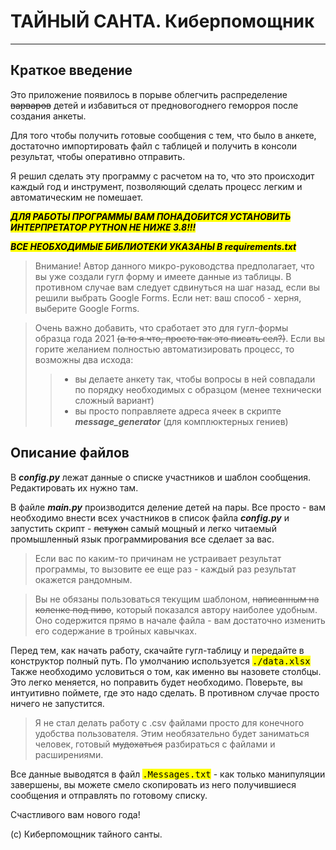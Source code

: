 # <b>ТАЙНЫЙ САНТА. Киберпомощник</b>
***
## Краткое введение

Это приложение появилось в порыве облегчить распределение ~~варваров~~ детей и
избавиться от предновогоднего геморроя после создания анкеты. 

Для того чтобы получить готовые сообщения с тем, что было в анкете, достаточно
импортировать файл с таблицей и получить в консоли результат, чтобы оперативно отправить.

Я решил сделать эту программу с расчетом на то, что это происходит каждый год и инструмент,
позволяющий сделать процесс легким и автоматическим не помешает.

<mark>***ДЛЯ РАБОТЫ ПРОГРАММЫ ВАМ ПОНАДОБИТСЯ УСТАНОВИТЬ ИНТЕРПРЕТАТОР PYTHON НЕ НИЖЕ 3.8!!!*** </mark>

<mark>***ВСЕ НЕОБХОДИМЫЕ БИБЛИОТЕКИ УКАЗАНЫ В  requirements.txt*** </mark>

>Внимание! Автор данного микро-руководства предполагает, что вы уже создали 
> гугл форму и имеете данные из таблицы. В противном случае вам следует 
> сдвинуться на шаг назад, если вы решили выбрать Google Forms. Если нет: ваш
> способ - херня, выберите Google Forms.
 
>Очень важно добавить, что сработает это для гугл-формы образца года 2021 ~~(а то я что, просто так это писать сел?)~~.
Если вы горите желанием полностью автоматизировать процесс, то возможны два исхода: 
>>- вы делаете анкету так, чтобы вопросы в ней совпадали по порядку необходимых с образцом 
(менее технически сложный вариант)
>>- вы просто поправляете адреса ячеек в скрипте ***message_generator*** 
(для комплюктерных гениев)

## Описание файлов
В ***config.py*** лежат данные о списке участников и шаблон сообщения. Редактировать их нужно там.


В файле ***main.py*** производится деление детей на пары. Все просто - вам необходимо внести 
всех участников в список файла ***config.py*** и запустить скрипт - ~~петухон~~ самый мощный
и легко читаемый промышленный язык программирования все сделает за вас.

> Если вас по каким-то причинам не устраивает результат программы, то вызовите ее еще раз -
> каждый раз результат окажется рандомным.


> Вы не обязаны пользоваться текущим шаблоном, ~~написанным на коленке под пиво~~,
> который показался автору наиболее удобным.
> Оно содержится прямо в начале файла - вам достаточно изменить его содержание в тройных кавычках.

Перед тем, как начать работу, скачайте гугл-таблицу и передайте в конструктор полный путь. По умолчанию используется
<mark><samp>./data.xlsx</samp></mark> Также необходимо условиться о том, как именно вы назовете столбцы. Это легко
меняется, но поправить будет необходимо. Поверьте, вы интуитивно поймете, где это надо сделать. 
В противном случае просто ничего не запустится.

> Я не стал делать работу с .csv файлами просто для конечного удобства пользователя. Этим необязательно будет заниматься
> человек, готовый ~~мудохаться~~ разбираться с файлами и расширениями.

Все данные выводятся в файл <mark><samp>.Messages.txt</samp></mark> - как только манипуляции завершены, вы можете смело
скопировать из него получившиеся сообщения 
и отправлять по готовому списку. 

Счастливого вам нового года!

(с) Киберпомощник тайного санты.
